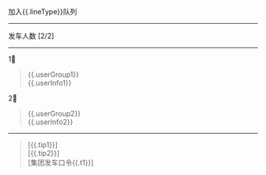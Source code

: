 加入{{.lineType}}队列  

---
发车人数 [2/2]  

---
1⃣<qqbot-at-user id="{{.userId1}}" />  
> {{.userGroup1}}  
  {{.userInfo1}}  

2⃣<qqbot-at-user id="{{.userId2}}" />  
> {{.userGroup2}}  
  {{.userInfo2}}  

---
> [{{.tip1}}]  
  [{{.tip2}}]  
  [集团发车口令{{.t1}}]

